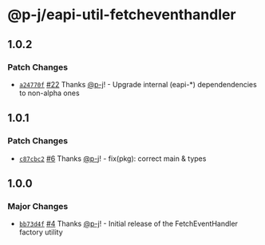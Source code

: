 # @p-j/eapi-util-fetcheventhandler

## 1.0.2

### Patch Changes

- [`a24770f`](https://github.com/p-j/eapi/commit/a24770f438ffbd7e4e504a6a056d7aa7560934a2) [#22](https://github.com/p-j/eapi/pull/22) Thanks [@p-j](https://github.com/p-j)! - Upgrade internal (eapi-\*) dependendencies to non-alpha ones

## 1.0.1

### Patch Changes

- [`c87cbc2`](https://github.com/p-j/eapi/commit/c87cbc2d794a0344093e1b951cbfa6d0b67d88d1) [#6](https://github.com/p-j/eapi/pull/6) Thanks [@p-j](https://github.com/p-j)! - fix(pkg): correct main & types

## 1.0.0

### Major Changes

- [`bb73d4f`](https://github.com/p-j/eapi/commit/bb73d4f26cc9f090f55dba637fa8fedf13500103) [#4](https://github.com/p-j/eapi/pull/4) Thanks [@p-j](https://github.com/p-j)! - Initial release of the FetchEventHandler factory utility

